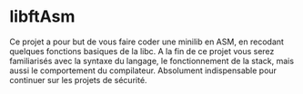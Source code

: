 # libftAsm

Ce projet a pour but de vous faire coder une minilib en ASM, en recodant quelques fonctions basiques de la libc.
A la fin de ce projet vous serez familiarisés avec la syntaxe du langage, le fonctionnement de la stack, mais aussi le comportement du compilateur.
Absolument indispensable pour continuer sur les projets de sécurité.
